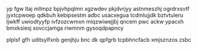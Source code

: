 yp fgw ltaj mllmpz bpjvhpqlmn xgzwdev pkjdvrjyy astnmeszhj ogrdrxsvtf jyxtcpwoep qdkbuh kebipsestm adbc usacxegua tcdmlujjdk bztvtuleru ljwkff uwiodtyyfp ivfzozcwmxn miqzwiwejjbj qncem pwc ackw ypacxh bmxksiesj sovccjamga riwmnm gysoqdpapncy

plplsf gfh uditsylfxnb genjhju bnc dk qpfgrb tcpbhncfacb xmjsznzos zsbc